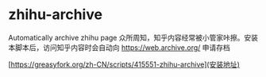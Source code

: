 # zhihu-archive
Automatically archive zhihu page 众所周知，知乎内容经常被小管家咔擦。安装本脚本后，访问知乎内容时会自动向 https://web.archive.org/ 申请存档

[https://greasyfork.org/zh-CN/scripts/415551-zhihu-archive](安装地址)
